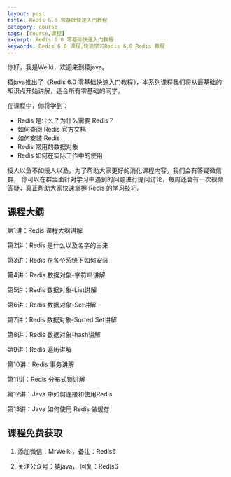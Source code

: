 ```yaml
---
layout: post
title: Redis 6.0 零基础快速入门教程
category: course
tags: [course,课程]
excerpt: Redis 6.0 零基础快速入门教程
keywords: Redis 6.0 课程,快速学习Redis 6.0,Redis 教程
---
```


你好，我是Weiki，欢迎来到猿java。

猿java推出了《Redis 6.0 零基础快速入门教程》，本系列课程我们将从最基础的知识点开始讲解，适合所有零基础的同学。

在课程中，你将学到：
- Redis 是什么？为什么需要 Redis？
- 如何查阅 Redis 官方文档
- 如何安装 Redis
- Redis 常用的数据对象
- Redis 如何在实际工作中的使用

授人以鱼不如授人以渔，为了帮助大家更好的消化课程内容，我们会有答疑微信群，
你可以在群里面针对学习中遇到的问题进行提问讨论，每周还会有一次视频答疑，真正帮助大家快速掌握 Redis 的学习技巧。

## 课程大纲

<p>第1讲：Redis 课程大纲讲解</p>
<p>第2讲：Redis 是什么以及名字的由来</p>
<p>第3讲：Redis 在各个系统下如何安装</p>
<p>第4讲：Redis 数据对象-字符串讲解</p>
<p>第5讲：Redis 数据对象-List讲解</p>
<p>第6讲：Redis 数据对象-Set讲解</p>
<p>第7讲：Redis 数据对象-Sorted Set讲解</p>
<p>第8讲：Redis 数据对象-hash讲解</p>
<p>第9讲：Redis 遍历讲解</p>
<p>第10讲：Redis 事务讲解</p>
<p>第11讲：Redis 分布式锁讲解</p>
<p>第12讲：Java 中如何连接和使用Redis</p>
<p>第13讲：Java 如何使用 Redis 做缓存</p>



## 课程免费获取

1. 添加微信：MrWeiki，备注：Redis6

2. 关注公众号：猿java， 回复：Redis6


